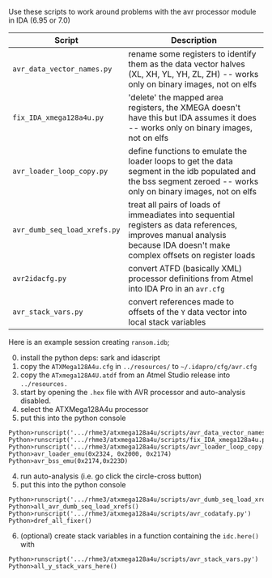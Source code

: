 Use these scripts to work around problems with the avr processor module in IDA (6.95 or 7.0)

| Script | Description |
|---------|--------------------------------------------|
| `avr_data_vector_names.py` | rename some registers to identify them as the data vector halves (XL, XH, YL, YH, ZL, ZH) -- works only on binary images, not on elfs |
| `fix_IDA_xmega128a4u.py` | 'delete' the mapped area registers, the XMEGA doesn't have this but IDA assumes it does -- works only on binary images, not on elfs |
| `avr_loader_loop_copy.py` | define functions to emulate the loader loops to get the data segment in the idb populated and the bss segment zeroed -- works only on binary images, not on elfs |
| `avr_dumb_seq_load_xrefs.py` | treat all pairs of loads of immeadiates into sequential registers as data references, improves manual analysis because IDA doesn't make complex offsets on register loads |
| `avr2idacfg.py` | convert ATFD (basically XML) processor definitions from Atmel into IDA Pro in an `avr.cfg` |
| `avr_stack_vars.py` | convert references made to offsets of the `Y` data vector into local stack variables |

Here is an example session creating `ransom.idb`;

0. install the python deps: sark and idascript
0. copy the `ATXMega128A4u.cfg` in `../resources/` to `~/.idapro/cfg/avr.cfg`
0. copy the `ATxmega128A4U.atdf` from an Atmel Studio release into `../resources.`
1. start by opening the `.hex` file with AVR processor and auto-analysis disabled.
2. select the ATXMega128A4u processor
3. put this into the python console

```
Python>runscript('.../rhme3/atxmega128a4u/scripts/avr_data_vector_names.py')
Python>runscript('.../rhme3/atxmega128a4u/scripts/fix_IDA_xmega128a4u.py')
Python>runscript('.../rhme3/atxmega128a4u/scripts/avr_loader_loop_copy.py')
Python>avr_loader_emu(0x2324, 0x2000, 0x2174)
Python>avr_bss_emu(0x2174,0x223D)
```

4. run auto-analysis (i.e. go click the circle-cross button)
5. put this into the python console

```
Python>runscript('.../rhme3/atxmega128a4u/scripts/avr_dumb_seq_load_xrefs.py')
Python>all_avr_dumb_seq_load_xrefs()
Python>runscript('.../rhme3/atxmega128a4u/scripts/avr_codatafy.py')
Python>dref_all_fixer()
```

6. (optional) create stack variables in a function containing the `idc.here()` with
```
Python>runscript('.../rhme3/atxmega128a4u/scripts/avr_stack_vars.py')
Python>all_y_stack_vars_here()
```

